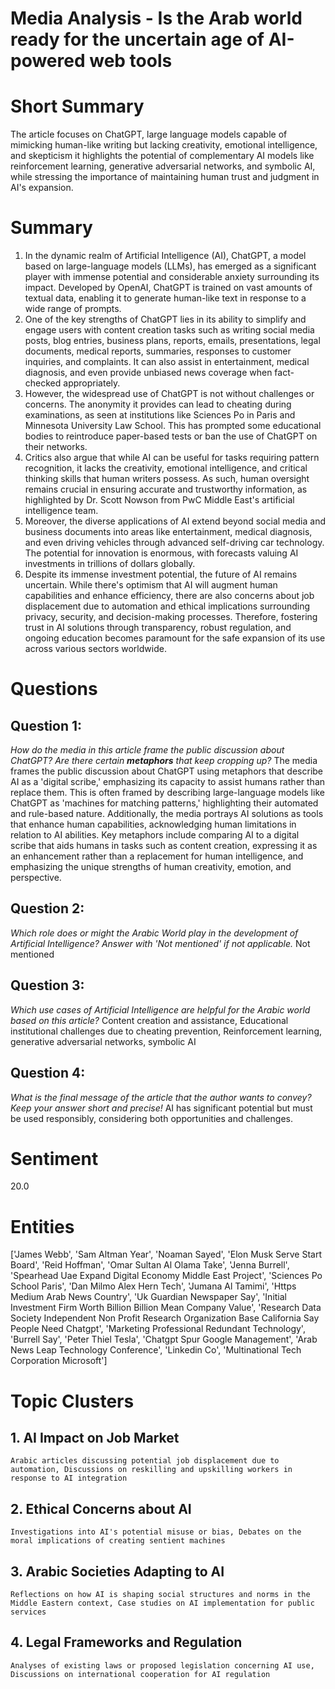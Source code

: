 # Media Analysis - Is the Arab world ready for the uncertain age of AI-powered web tools

# Short Summary
The article focuses on ChatGPT, large language models capable of mimicking human-like writing but lacking creativity, emotional intelligence, and skepticism it highlights the potential of complementary AI models like reinforcement learning, generative adversarial networks, and symbolic AI, while stressing the importance of maintaining human trust and judgment in AI's expansion.

# Summary
1. In the dynamic realm of Artificial Intelligence (AI), ChatGPT, a model based on large-language models (LLMs), has emerged as a significant player with immense potential and considerable anxiety surrounding its impact. Developed by OpenAI, ChatGPT is trained on vast amounts of textual data, enabling it to generate human-like text in response to a wide range of prompts.
2. One of the key strengths of ChatGPT lies in its ability to simplify and engage users with content creation tasks such as writing social media posts, blog entries, business plans, reports, emails, presentations, legal documents, medical reports, summaries, responses to customer inquiries, and complaints. It can also assist in entertainment, medical diagnosis, and even provide unbiased news coverage when fact-checked appropriately.
3. However, the widespread use of ChatGPT is not without challenges or concerns. The anonymity it provides can lead to cheating during examinations, as seen at institutions like Sciences Po in Paris and Minnesota University Law School. This has prompted some educational bodies to reintroduce paper-based tests or ban the use of ChatGPT on their networks.
4. Critics also argue that while AI can be useful for tasks requiring pattern recognition, it lacks the creativity, emotional intelligence, and critical thinking skills that human writers possess. As such, human oversight remains crucial in ensuring accurate and trustworthy information, as highlighted by Dr. Scott Nowson from PwC Middle East's artificial intelligence team.
5. Moreover, the diverse applications of AI extend beyond social media and business documents into areas like entertainment, medical diagnosis, and even driving vehicles through advanced self-driving car technology. The potential for innovation is enormous, with forecasts valuing AI investments in trillions of dollars globally.
6. Despite its immense investment potential, the future of AI remains uncertain. While there's optimism that AI will augment human capabilities and enhance efficiency, there are also concerns about job displacement due to automation and ethical implications surrounding privacy, security, and decision-making processes. Therefore, fostering trust in AI solutions through transparency, robust regulation, and ongoing education becomes paramount for the safe expansion of its use across various sectors worldwide.

# Questions
## Question 1:
*How do the media in this article frame the public discussion about ChatGPT? Are there certain **metaphors** that keep cropping up?*
The media frames the public discussion about ChatGPT using metaphors that describe AI as a 'digital scribe,' emphasizing its capacity to assist humans rather than replace them. This is often framed by describing large-language models like ChatGPT as 'machines for matching patterns,' highlighting their automated and rule-based nature. Additionally, the media portrays AI solutions as tools that enhance human capabilities, acknowledging human limitations in relation to AI abilities. Key metaphors include comparing AI to a digital scribe that aids humans in tasks such as content creation, expressing it as an enhancement rather than a replacement for human intelligence, and emphasizing the unique strengths of human creativity, emotion, and perspective.
## Question 2:
*Which role does or might the Arabic World play in the development of Artificial Intelligence? Answer with 'Not mentioned' if not applicable.*
Not mentioned
## Question 3:
*Which use cases of Artificial Intelligence are helpful for the Arabic world based on this article?*
Content creation and assistance, Educational institutional challenges due to cheating prevention, Reinforcement learning, generative adversarial networks, symbolic AI
## Question 4:
*What is the final message of the article that the author wants to convey? Keep your answer short and precise!*
AI has significant potential but must be used responsibly, considering both opportunities and challenges.

# Sentiment
20.0

# Entities
['James Webb', 'Sam Altman Year', 'Noaman Sayed', 'Elon Musk Serve Start Board', 'Reid Hoffman', 'Omar Sultan Al Olama Take', 'Jenna Burrell', 'Spearhead Uae Expand Digital Economy Middle East Project', 'Sciences Po School Paris', 'Dan Milmo Alex Hern Tech', 'Jumana Al Tamimi', 'Https Medium Arab News Country', 'Uk Guardian Newspaper Say', 'Initial Investment Firm Worth Billion Billion Mean Company Value', 'Research Data Society Independent Non Profit Research Organization Base California Say People Need Chatgpt', 'Marketing Professional Redundant Technology', 'Burrell Say', 'Peter Thiel Tesla', 'Chatgpt Spur Google Management', 'Arab News Leap Technology Conference', 'Linkedin Co', 'Multinational Tech Corporation Microsoft']

# Topic Clusters
## 1. AI Impact on Job Market
	Arabic articles discussing potential job displacement due to automation, Discussions on reskilling and upskilling workers in response to AI integration
## 2. Ethical Concerns about AI
	Investigations into AI's potential misuse or bias, Debates on the moral implications of creating sentient machines
## 3. Arabic Societies Adapting to AI
	Reflections on how AI is shaping social structures and norms in the Middle Eastern context, Case studies on AI implementation for public services
## 4. Legal Frameworks and Regulation
	Analyses of existing laws or proposed legislation concerning AI use, Discussions on international cooperation for AI regulation

